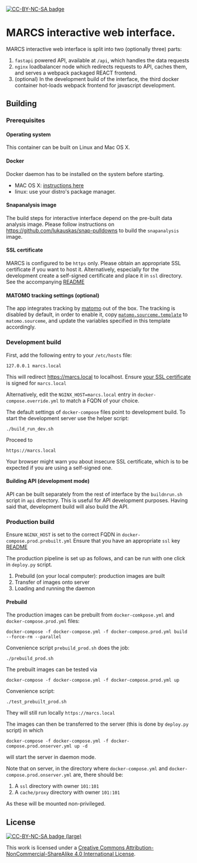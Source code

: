 [![CC-BY-NC-SA badge](https://i.creativecommons.org/l/by-nc-sa/4.0/80x15.png)](http://creativecommons.org/licenses/by-nc-sa/4.0/)

# MARCS interactive web interface.

MARCS interactive web interface is split into two (optionally three) parts:

1. `fastapi` powered API, available at `/api`, which handles the data requests
2. `nginx` loadbalancer node which redirects requests to API, caches them,
    and serves a webpack packaged REACT frontend.
3.  (optional) In the development build of the interface,
    the third docker container hot-loads webpack frontend for javascript development.


## Building

### Prerequisites

#### Operating system

This container can be built on Linux and Mac OS X.

#### Docker

Docker daemon has to be installed on the system before starting.

* MAC OS X: [instructions here](https://docs.docker.com/docker-for-mac/install/)
* linux: use your distro's package manager.

#### Snapanalysis image

The build steps for interactive interface depend on the pre-built data analysis image.
Please follow instructions on https://github.com/lukauskas/snap-pulldowns
to build the `snapanalysis` image.

####  SSL certificate

MARCS is configured to be `https` only.
Please obtain an appropriate SSL certificate if you want to host it.
Alternatively, especially for the development create a self-signed certificate
and place it in `ssl` directory.
See the accompanying [README](ssl/README.md)

#### MATOMO tracking settings (optional)

The app integrates tracking by [matomo](https://matomo.org/) out of the box.
The tracking is disabled by default, in order to enable it,
copy [`matomo.sourceme.template`](matomo.sourceme.template) to `matomo.sourceme`,
and update the variables specified in this template accordingly.

### Development build

First, add the following entry to your `/etc/hosts` file:

```
127.0.0.1 marcs.local
```

This will redirect https://marcs.local to localhost.
Ensure [your SSL certificate](ssl/README.md) is signed for `marcs.local`

Alternatively, edit the `NGINX_HOST=marcs.local` entry in `docker-compose.override.yml` to match a FQDN of your choice.

The default settings of `docker-compose` files point to development build.
To start the development server use the helper script:

```
./build_run_dev.sh
```

Proceed to

```
https://marcs.local
```

Your browser might warn you about insecure SSL certificate, which is to be expected
if you are using a self-signed one.


#### Building API (development mode)

API can be built separately from the rest of interface by the `buildnrun.sh` script in `api` directory.
This is useful for API development purposes.
Having said that, development build will also build the API.

### Production build

Ensure `NGINX_HOST` is set to the correct FQDN in `docker-compose.prod.prebuilt.yml`
Ensure that you have an appropriate `ssl` key [README](ssl/README.md)

The production pipeline is set up as follows, and can be run with one click in `deploy.py` script.

1. Prebuild (on your local computer): production images are built
2. Transfer of images onto server
3. Loading and running the daemon

#### Prebuild

The production images can be prebuilt from `docker-comkpose.yml` and `docker-compose.prod.yml` files:

```
docker-compose -f docker-compose.yml -f docker-compose.prod.yml build --force-rm --parallel
```

Convenience script `prebuild_prod.sh` does the job:

```
./prebuild_prod.sh
```

The prebuilt images can be tested via

```
docker-compose -f docker-compose.yml -f docker-compose.prod.yml up
```

Convenience script:

```
./test_prebuilt_prod.sh
```

They will still run locally `https://marcs.local`

The images can then be transferred to the server (this is done by `deploy.py` script) in which

```
docker-compose -f docker-compose.yml -f docker-compose.prod.onserver.yml up -d
```

will start the server in daemon mode.

Note that on server, in the directory where `docker-compose.yml` and `docker-compose.prod.onserver.yml`
are, there should be:

1. A `ssl` directory with owner `101:101`
2. A `cache/proxy` directory with owner `101:101`

As these will be mounted non-privileged.

## License

[![CC-BY-NC-SA badge (large)](https://i.creativecommons.org/l/by-nc-sa/4.0/88x31.png)]((http://creativecommons.org/licenses/by-nc-sa/4.0/))

This work is licensed under a [Creative Commons Attribution-NonCommercial-ShareAlike 4.0 International License](http://creativecommons.org/licenses/by-nc-sa/4.0/).
